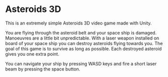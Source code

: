 # Asteroids 3D

This is an extremely simple Asteroids 3D video game made with Unity.

You are flying through the asteroid belt and your space ship is damaged. Manoeuvres are a little bit unpredictable. With a laser weapon installed on board of your space ship you can destroy asteroids flying towards you. The goal of this game is to survive as long as possible. Each destroyed asteroid gives you one extra point.

You can navigate your ship by pressing WASD keys and fire a short laser beam by pressing the space button.


